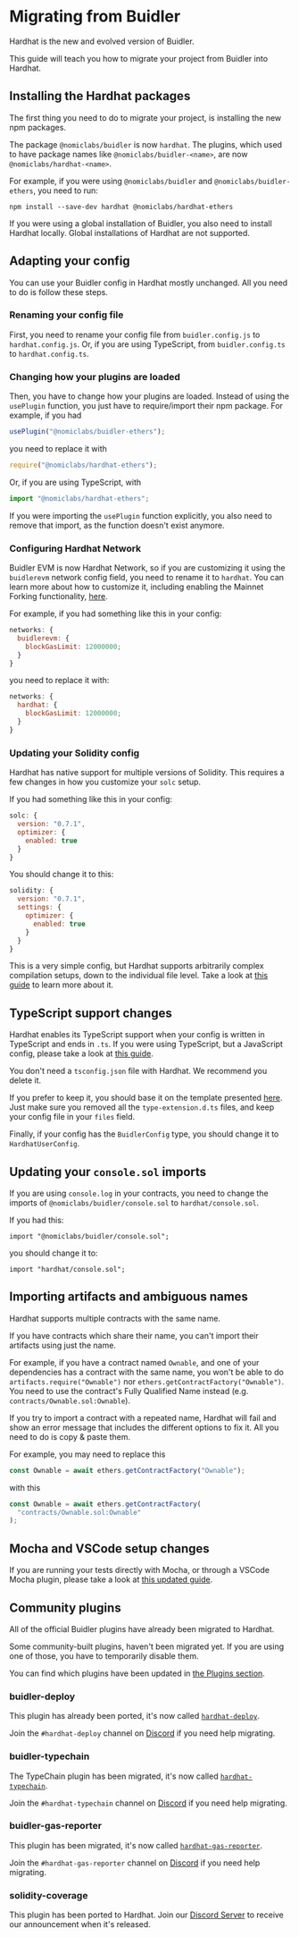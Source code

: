 # Migrating from Buidler

Hardhat is the new and evolved version of Buidler.

This guide will teach you how to migrate your project from Buidler into Hardhat.

## Installing the Hardhat packages

The first thing you need to do to migrate your project, is installing the new npm packages.

The package `@nomiclabs/buidler` is now `hardhat`. The plugins, which used to have package names like `@nomiclabs/buidler-<name>`,
are now `@nomiclabs/hardhat-<name>`.

For example, if you were using `@nomiclabs/buidler` and `@nomiclabs/buidler-ethers`, you need to run:

```
npm install --save-dev hardhat @nomiclabs/hardhat-ethers
```

If you were using a global installation of Buidler, you also need to install Hardhat locally.
Global installations of Hardhat are not supported.

## Adapting your config

You can use your Buidler config in Hardhat mostly unchanged. All you need to do is follow these steps.

### Renaming your config file

First, you need to rename your config file from `buidler.config.js` to `hardhat.config.js`. Or,
if you are using TypeScript, from `buidler.config.ts` to `hardhat.config.ts`.

### Changing how your plugins are loaded

Then, you have to change how your plugins are loaded. Instead of using the `usePlugin` function, you just
have to require/import their npm package. For example, if you had

```js
usePlugin("@nomiclabs/buidler-ethers");
```

you need to replace it with

```js
require("@nomiclabs/hardhat-ethers");
```

Or, if you are using TypeScript, with

```ts
import "@nomiclabs/hardhat-ethers";
```

If you were importing the `usePlugin` function explicitly, you also need to remove that import, as the
function doesn't exist anymore.

### Configuring Hardhat Network

Buidler EVM is now Hardhat Network, so if you are customizing it using the `buidlerevm` network config field,
you need to rename it to `hardhat`. You can learn more about how to customize it, including enabling the Mainnet Forking
functionality, [here](../config/README.md#hardhat-network).

For example, if you had something like this in your config:

```js
networks: {
  buidlerevm: {
    blockGasLimit: 12000000;
  }
}
```

you need to replace it with:

```js
networks: {
  hardhat: {
    blockGasLimit: 12000000;
  }
}
```

### Updating your Solidity config

Hardhat has native support for multiple versions of Solidity. This requires a few changes in how you customize your
`solc` setup.

If you had something like this in your config:

```js
solc: {
  version: "0.7.1",
  optimizer: {
    enabled: true
  }
}
```

You should change it to this:

```js
solidity: {
  version: "0.7.1",
  settings: {
    optimizer: {
      enabled: true
    }
  }
}
```

This is a very simple config, but Hardhat supports arbitrarily complex compilation setups,
down to the individual file level. Take a look at [this guide](./compile-contracts.md) to learn more about it.

## TypeScript support changes

Hardhat enables its TypeScript support when your config is written in TypeScript and ends in `.ts`. If you were using
TypeScript, but a JavaScript config, please take a look at [this guide](./typescript.md).

You don't need a `tsconfig.json` file with Hardhat. We recommend you delete it.

If you prefer to keep it, you should base it on the template presented [here](./typescript.md#customizing-typescript-with-a-tsconfig-json-file). Just make
sure you removed all the `type-extension.d.ts` files, and keep your config file in your `files` field.

Finally, if your config has the `BuidlerConfig` type, you should change it to `HardhatUserConfig`.

## Updating your `console.sol` imports

If you are using `console.log` in your contracts, you need to change the imports of `@nomiclabs/buidler/console.sol`
to `hardhat/console.sol`.

If you had this:

```solidity
import "@nomiclabs/buidler/console.sol";
```

you should change it to:

```solidity
import "hardhat/console.sol";
```

## Importing artifacts and ambiguous names

Hardhat supports multiple contracts with the same name.

If you have contracts which share their name, you can't import their artifacts using just the name.

For example, if you have a contract named `Ownable`, and one of your dependencies has a contract with the same name, you won't be able to do
`artifacts.require("Ownable")` nor `ethers.getContractFactory("Ownable")`. You need to use the contract's Fully
Qualified Name instead (e.g. `contracts/Ownable.sol:Ownable`).

If you try to import a contract with a repeated name, Hardhat will fail and show an error message that includes the different
options to fix it. All you need to do is copy & paste them.

For example, you may need to replace this

```js
const Ownable = await ethers.getContractFactory("Ownable");
```

with this

```js
const Ownable = await ethers.getContractFactory(
  "contracts/Ownable.sol:Ownable"
);
```

## Mocha and VSCode setup changes

If you are running your tests directly with Mocha, or through a VSCode Mocha plugin, please take a look at [this
updated guide](./vscode-tests.md).

## Community plugins

All of the official Buidler plugins have already been migrated to Hardhat.

Some community-built plugins, haven't been migrated yet. If you are using one of those, you have to temporarily disable them.

You can find which plugins have been updated in [the Plugins section](https://hardhat.org/plugins).

### buidler-deploy

This plugin has already been ported, it's now called [`hardhat-deploy`](https://github.com/wighawag/hardhat-deploy).

Join the `#hardhat-deploy` channel on [Discord](https://hardhat.org/discord) if you need help migrating.

### buidler-typechain

The TypeChain plugin has been migrated, it's now called [`hardhat-typechain`](https://github.com/rhlsthrm/hardhat-typechain/).

Join the `#hardhat-typechain` channel on [Discord](https://hardhat.org/discord) if you need help migrating.

### buidler-gas-reporter

This plugin has been migrated, it's now called [`hardhat-gas-reporter`](https://github.com/cgewecke/hardhat-gas-reporter/).

Join the `#hardhat-gas-reporter` channel on [Discord](https://hardhat.org/discord) if you need help migrating.

### solidity-coverage

This plugin has been ported to Hardhat. Join our [Discord Server](https://hardhat.org/discord) to receive our announcement when it's released.
